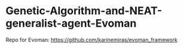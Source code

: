 # Genetic-Algorithm-and-NEAT-generalist-agent-Evoman

Repo for Evoman: https://github.com/karinemiras/evoman_framework
 
